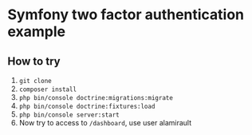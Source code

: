 
# Symfony two factor authentication example

## How to try

1. `git clone`
2. `composer install`
3. `php bin/console doctrine:migrations:migrate`
4. `php bin/console doctrine:fixtures:load`
5. `php bin/console server:start`
6. Now try to access to `/dashboard`, use user alamirault
